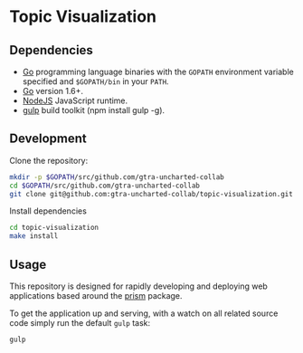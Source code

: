 # Topic Visualization

## Dependencies

- [Go](https://golang.org/) programming language binaries with the `GOPATH` environment variable specified and `$GOPATH/bin` in your `PATH`.
- [Go](https://golang.org/) version 1.6+.
- [NodeJS](http://nodejs.org/) JavaScript runtime.
- [gulp](http://http://gulpjs.com/) build toolkit (npm install gulp -g).

## Development

Clone the repository:

```bash
mkdir -p $GOPATH/src/github.com/gtra-uncharted-collab
cd $GOPATH/src/github.com/gtra-uncharted-collab
git clone git@github.com:gtra-uncharted-collab/topic-visualization.git
```

Install dependencies

```bash
cd topic-visualization
make install
```

## Usage

This repository is designed for rapidly developing and deploying web applications based around the [prism](https://github.com/unchartedsoftware/prism/) package.

To get the application up and serving, with a watch on all related source code simply run the default `gulp` task:

```bash
gulp
```
